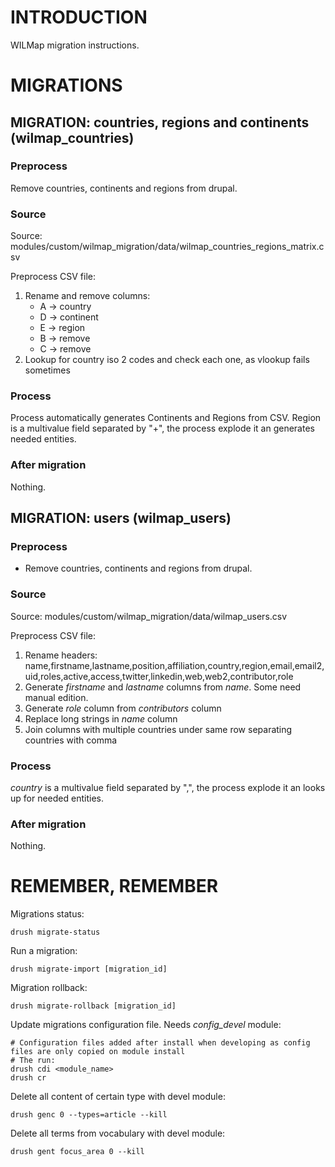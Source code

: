 # INTRODUCTION
WILMap migration instructions.


# MIGRATIONS 

## MIGRATION: countries, regions and continents (wilmap_countries)

### Preprocess
Remove countries, continents and regions from drupal.

### Source
Source: modules/custom/wilmap_migration/data/wilmap_countries_regions_matrix.csv

Preprocess CSV file:
1. Rename and remove columns:
    - A -> country
    - D -> continent
    - E -> region 
    - B -> remove
    - C -> remove
2. Lookup for country iso 2 codes and check each one, as vlookup fails sometimes

### Process
Process automatically generates Continents and Regions from CSV.
Region is a multivalue field separated by "+", the process explode it an generates needed entities.

### After migration
Nothing.


## MIGRATION: users (wilmap_users)

### Preprocess
- Remove countries, continents and regions from drupal.

### Source
Source: modules/custom/wilmap_migration/data/wilmap_users.csv

Preprocess CSV file:
1. Rename headers: name,firstname,lastname,position,affiliation,country,region,email,email2,uid,roles,active,access,twitter,linkedin,web,web2,contributor,role
2. Generate *firstname* and *lastname* columns from *name*. Some need manual edition.
3. Generate *role* column from *contributors* column
4. Replace long strings in *name* column
5. Join columns with multiple countries under same row separating countries with comma

### Process
*country* is a multivalue field separated by ",", the process explode it an looks up for needed entities.

### After migration
Nothing.





# REMEMBER, REMEMBER

Migrations status:
```
drush migrate-status
```
Run a migration:
```
drush migrate-import [migration_id]
```
Migration rollback:
```
drush migrate-rollback [migration_id]
```

Update migrations configuration file. Needs *config_devel* module:
```
# Configuration files added after install when developing as config files are only copied on module install
# The run:
drush cdi <module_name>
drush cr
```
Delete all content of certain type with devel module:
```
drush genc 0 --types=article --kill
```

Delete all terms from vocabulary with devel module:
```
drush gent focus_area 0 --kill
```


